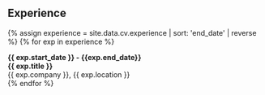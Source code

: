 ## <i class="fa fa-briefcase" aria-hidden="true"></i> Experience
{% assign experience = site.data.cv.experience | sort: 'end_date' | reverse %}
{% for exp in experience %}
  <div class="row">
    <div class="col-md-4 text-right">
      <b>{{ exp.start_date }} - {{exp.end_date}}</b>
    </div>
    <div class="col-md-8">
      <b>{{ exp.title }}</b><br>
      {{ exp.company }}, {{ exp.location }}
    </div>
  </div>
{% endfor %}
